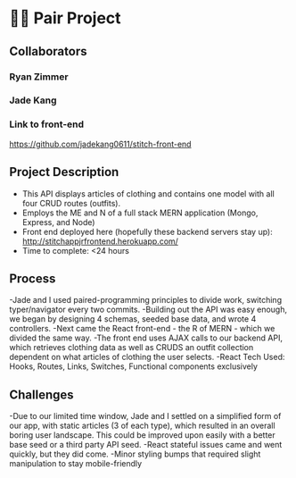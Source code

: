 # 👨‍💻 Pair Project
## Collaborators
### Ryan Zimmer
### Jade Kang
### Link to front-end
https://github.com/jadekang0611/stitch-front-end
## Project Description
- This API displays articles of clothing and contains one model with all four CRUD routes (outfits).
- Employs the ME and N of a full stack MERN application (Mongo, Express, and Node)
- Front end deployed here (hopefully these backend servers stay up): http://stitchappjrfrontend.herokuapp.com/
- Time to complete: <24 hours

## Process
-Jade and I used paired-programming principles to divide work, switching typer/navigator every two commits.
-Building out the API was easy enough, we began by designing 4 schemas, seeded base data, and wrote 4 controllers.
-Next came the React front-end - the R of MERN - which we divided the same way.
-The front end uses AJAX calls to our backend API, which retrieves clothing data as well as CRUDS an outfit collection dependent on what articles of clothing the user selects.
-React Tech Used: Hooks, Routes, Links, Switches, Functional components exclusively

## Challenges
-Due to our limited time window, Jade and I settled on a simplified form of our app, with static articles (3 of each type), which resulted in an overall boring user landscape. This could be improved upon easily with a better base seed or a third party API seed.
-React stateful issues came and went quickly, but they did come. 
-Minor styling bumps that required slight manipulation to stay mobile-friendly 




